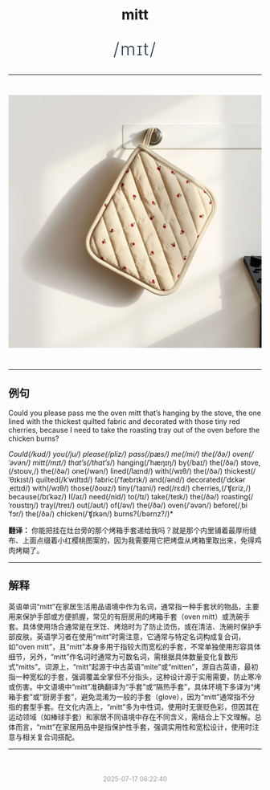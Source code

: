 <div align="center">

# mitt

<div style="margin: 30px 0;">
<h1 style="font-size: 2.5em; font-weight: 300; letter-spacing: 2px; margin: 0; color: #2c3e50;">
/mɪt/
</h1>
</div>

</div>

---

<div align="center" style="margin: 40px 0;">

![mitt](images/mitt.png)

</div>

---

## 例句

Could you please pass me the oven mitt that’s hanging by the stove, the one lined with the thickest quilted fabric and decorated with those tiny red cherries, because I need to take the roasting tray out of the oven before the chicken burns?

*Could(/kʊd/) you(/ju/) please(/pliz/) pass(/pæs/) me(/mi/) the(/ðə/) oven(/ˈəvən/) mitt(/mɪt/) that’s(/that’s*/) hanging(/ˈhæŋɪŋ/) by(/baɪ/) the(/ðə/) stove,(/stoʊv,/) the(/ðə/) one(/wən/) lined(/laɪnd/) with(/wɪθ/) the(/ðə/) thickest(/ˈθɪkɪst/) quilted(/kˈwɪltɪd/) fabric(/ˈfæbrɪk/) and(/ənd/) decorated(/ˈdɛkərˌeɪtɪd/) with(/wɪθ/) those(/ðoʊz/) tiny(/ˈtaɪni/) red(/rɛd/) cherries,(/ˈʧɛriz,/) because(/bɪˈkəz/) I(/aɪ/) need(/nid/) to(/tɪ/) take(/teɪk/) the(/ðə/) roasting(/ˈroʊstɪŋ/) tray(/treɪ/) out(/aʊt/) of(/əv/) the(/ðə/) oven(/ˈəvən/) before(/ˌbiˈfɔr/) the(/ðə/) chicken(/ˈʧɪkən/) burns?(/bərnz?/)*

**翻译：** 你能把挂在灶台旁的那个烤箱手套递给我吗？就是那个内里铺着最厚绗缝布、上面点缀着小红樱桃图案的，因为我需要用它把烤盘从烤箱里取出来，免得鸡肉烤糊了。

---

## 解释

英语单词“mitt”在家居生活用品语境中作为名词，通常指一种手套状的物品，主要用来保护手部或方便抓握，常见的有厨房用的烤箱手套（oven mitt）或洗碗手套。具体使用场合通常是在烹饪、烤焙时为了防止烫伤，或在清洁、洗碗时保护手部皮肤。英语学习者在使用“mitt”时需注意，它通常与特定名词构成复合词，如“oven mitt”，且“mitt”本身多用于指较大而宽松的手套，不常单独使用形容具体细节，另外，“mitt”作名词时通常为可数名词，需根据具体数量变化复数形式“mitts”。词源上，“mitt”起源于中古英语“mite”或“mitten”，源自古英语，最初指一种宽松的手套，强调覆盖全掌但不分指头，这种设计源于实用需要，防止寒冷或伤害。中文语境中“mitt”准确翻译为“手套”或“隔热手套”，具体环境下多译为“烤箱手套”或“厨房手套”，避免混淆为一般的手套（glove），因为“mitt”通常指不分指的套型手套。在文化内涵上，“mitt”多为中性词，使用时无褒贬色彩，但因其在运动领域（如棒球手套）和家居不同语境中存在不同含义，需结合上下文理解。总体而言，“mitt”在家居用品中是指保护性手套，强调实用性和宽松设计，使用时注意与相关复合词搭配。


---

<div align="center" style="margin-top: 50px;">
<small style="color: #999; font-size: 0.9em;">2025-07-17 06:22:40</small>
</div>
